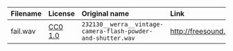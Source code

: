 | Filename | License      | Original name                                                | Link                                             |
|:---------|:-------------|:-------------------------------------------------------------|:-------------------------------------------------|
| fail.wav | [CC0 1.0][1] | `232130__werra__vintage-camera-flash-powder-and-shutter.wav` | http://freesound.org/people/Werra/sounds/232130/ |


[1]: https://creativecommons.org/publicdomain/zero/1.0/
